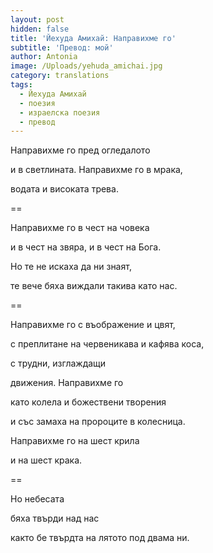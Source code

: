 ```yaml
---
layout: post
hidden: false
title: 'Йехуда Амихай: Направихме го'
subtitle: 'Превод: мой'
author: Antonia
image: /Uploads/yehuda_amichai.jpg
category: translations
tags:
  - Йехуда Амихай
  - поезия
  - израелска поезия
  - превод
---
```

Направихме го пред огледалото

и в светлината. Направихме го в мрака,

водата и високата трева.

\==

Направихме го в чест на човека

и в чест на звяра, и в чест на Бога.

Но те не искаха да ни знаят,

те вече бяха виждали такива като нас.

\==

Направихме го с въображение и цвят,

с преплитане на червеникава и кафява коса,

с трудни, изглаждащи

движения. Направихме го

като колела и божествени творения

и със замаха на пророците в колесница.

Направихме го на шест крила

и на шест крака.

\==

Но небесата

бяха твърди над нас

както бе твърдта на лятото под двама ни.
